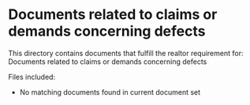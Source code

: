 # Documents related to claims or demands concerning defects

This directory contains documents that fulfill the realtor requirement for:
Documents related to claims or demands concerning defects

Files included:
- No matching documents found in current document set

